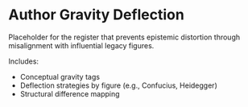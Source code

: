 # Author Gravity Deflection

Placeholder for the register that prevents epistemic distortion through misalignment with influential legacy figures.

Includes:
- Conceptual gravity tags
- Deflection strategies by figure (e.g., Confucius, Heidegger)
- Structural difference mapping
